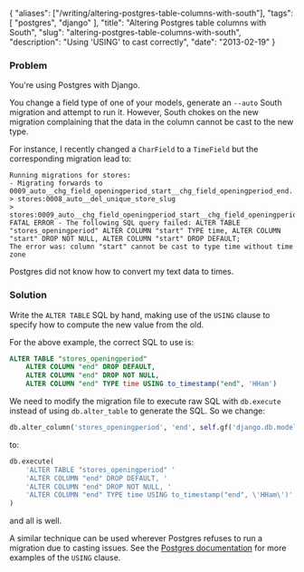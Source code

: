{
    "aliases": ["/writing/altering-postgres-table-columns-with-south"],
    "tags": [
        "postgres",
        "django"
    ],
    "title": "Altering Postgres table columns with South",
    "slug": "altering-postgres-table-columns-with-south",
    "description": "Using 'USING' to cast correctly",
    "date": "2013-02-19"
}

### Problem

You're using Postgres with Django.

You change a field type of one of your models, generate an `--auto`
South migration and attempt to run it. However, South chokes on the new
migration complaining that the data in the column cannot be cast to the
new type.

For instance, I recently changed a `CharField` to a `TimeField` but the
corresponding migration lead to:

``` 
Running migrations for stores:
- Migrating forwards to 0009_auto__chg_field_openingperiod_start__chg_field_openingperiod_end.
> stores:0008_auto__del_unique_store_slug
> stores:0009_auto__chg_field_openingperiod_start__chg_field_openingperiod_end
FATAL ERROR - The following SQL query failed: ALTER TABLE "stores_openingperiod" ALTER COLUMN "start" TYPE time, ALTER COLUMN "start" DROP NOT NULL, ALTER COLUMN "start" DROP DEFAULT;
The error was: column "start" cannot be cast to type time without time zone
```

Postgres did not know how to convert my text data to times.

### Solution

Write the `ALTER TABLE` SQL by hand, making use of the `USING` clause to
specify how to compute the new value from the old.

For the above example, the correct SQL to use is:

``` sql
ALTER TABLE "stores_openingperiod" 
    ALTER COLUMN "end" DROP DEFAULT, 
    ALTER COLUMN "end" DROP NOT NULL, 
    ALTER COLUMN "end" TYPE time USING to_timestamp("end", 'HHam')
```

We need to modify the migration file to execute raw SQL with
`db.execute` instead of using `db.alter_table` to generate the SQL. So
we change:

``` python
db.alter_column('stores_openingperiod', 'end', self.gf('django.db.models.fields.TimeField')(null=True))
```

to:

``` python
db.execute(
    'ALTER TABLE "stores_openingperiod" '
    'ALTER COLUMN "end" DROP DEFAULT, '
    'ALTER COLUMN "end" DROP NOT NULL, '
    'ALTER COLUMN "end" TYPE time USING to_timestamp("end", \'HHam\')'
)
```

and all is well.

A similar technique can be used wherever Postgres refuses to run a
migration due to casting issues. See the [Postgres
documentation](http://www.postgresql.org/docs/9.1/static/sql-altertable.html)
for more examples of the `USING` clause.
